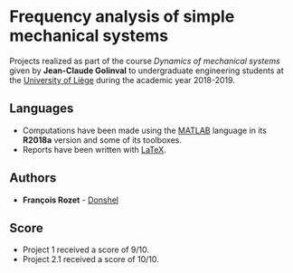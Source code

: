 # Frequency analysis of simple mechanical systems

Projects realized as part of the course *Dynamics of mechanical systems* given by **Jean-Claude Golinval** to undergraduate engineering students at the [University of Liège](https://www.uliege.be/) during the academic year 2018-2019.

## Languages

* Computations have been made using the [MATLAB](https://mathworks.com/products/matlab.html) language in its **R2018a** version and some of its toolboxes.
* Reports have been written with [LaTeX](https://www.latex-project.org/).

## Authors

* **François Rozet** - [Donshel](https://github.com/Donshel)

## Score

* Project 1 received a score of 9/10.
* Project 2.1 received a score of 10/10.

